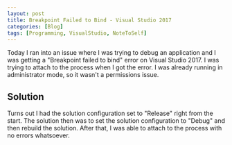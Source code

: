 ```yaml
---
layout: post
title: Breakpoint Failed to Bind - Visual Studio 2017
categories: [Blog]
tags: [Programming, VisualStudio, NoteToSelf]
---
```

Today I ran into an issue where I was trying to debug an application and I was getting a "Breakpoint failed to bind" error on Visual Studio
2017. I was trying to attach to the process when I got the error. I was already running in administrator mode, so it wasn't a permissions
issue.

## Solution

Turns out I had the solution configuration set to "Release" right from the start. The solution then was to set the solution configuration 
to "Debug" and then rebuild the solution. After that, I was able to attach to the process with no errors whatsoever.
